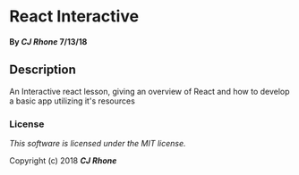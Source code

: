 # React Interactive #

#### By _**CJ Rhone**_ 7/13/18


## Description ##

An Interactive react lesson, giving an overview of React and how to develop a basic app utilizing it's resources  



### License

*This software is licensed under the MIT license.*

Copyright (c) 2018 **_CJ Rhone_**